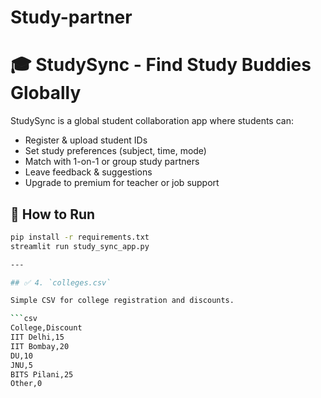 # Study-partner 
# 🎓 StudySync - Find Study Buddies Globally

StudySync is a global student collaboration app where students can:
- Register & upload student IDs
- Set study preferences (subject, time, mode)
- Match with 1-on-1 or group study partners
- Leave feedback & suggestions
- Upgrade to premium for teacher or job support

## 🚀 How to Run

```bash
pip install -r requirements.txt
streamlit run study_sync_app.py

---

## ✅ 4. `colleges.csv`

Simple CSV for college registration and discounts.

```csv
College,Discount
IIT Delhi,15
IIT Bombay,20
DU,10
JNU,5
BITS Pilani,25
Other,0
